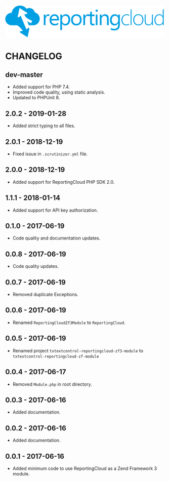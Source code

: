 ![Logo](./resource/rc_logo_512.png)

# CHANGELOG

## dev-master

* Added support for PHP 7.4.
* Improved code quality, using static analysis.
* Updated to PHPUnit 8.

## 2.0.2 - 2019-01-28

* Added strict typing to all files.

## 2.0.1 - 2018-12-19

* Fixed issue in `.scrutinizer.yml` file.

## 2.0.0 - 2018-12-19

* Added support for ReportingCloud PHP SDK 2.0.

## 1.1.1 - 2018-01-14

* Added support for API key authorization.

## 0.1.0 - 2017-06-19

* Code quality and documentation updates.

## 0.0.8 - 2017-06-19

* Code quality updates.

## 0.0.7 - 2017-06-19

* Removed duplicate Exceptions.

## 0.0.6 - 2017-06-19

* Renamed `ReportingCloudZf3Module` to `ReportingCloud`.

## 0.0.5 - 2017-06-19

* Renamed project `txtextcontrol-reportingcloud-zf3-module` to `txtextcontrol-reportingcloud-zf-module`

## 0.0.4 - 2017-06-17

* Removed `Module.php` in root directory.

## 0.0.3 - 2017-06-16

* Added documentation.

## 0.0.2 - 2017-06-16

* Added documentation.

## 0.0.1 - 2017-06-16

* Added minimum code to use ReportingCloud as a Zend Framework 3 module.
